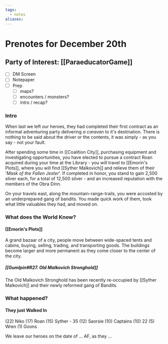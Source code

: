 ```yaml
---
tags:
  - notes
aliases:
---
```


# Prenotes for December 20th
## Party of Interest: [[ParaeducatorGame]]
- [ ] DM Screen
- [ ] Notepaper
- [ ] Prep
	- [ ] maps?
	- [ ] encounters / monsters?
	- [ ] intro / recap?

### Intro
When last we left our heroes, they had completed their first contract as an informal adventuring party delivering *a caravan* to it's destination. There is nothing to be said about the driver or the contents, it was simply - as you say - not your fault. 

After spending some time in [[Coalition City]], purchasing equipment and investigating opportunities, you have elected to pursue a contract Roan acquired during your time at the Library - you will travel to [[Emorin's Plots]], where you will find [[Syther Malkovich]] and relieve them of their '*Mask of the Fallen Jester*'. If completed in honor, you stand to gain 2,500 silver each, for a total of 12,500 silver - and an increased reputation with the members of the Obra Dinn.

On your travels east, along the mountain-range-trails, you were accosted by an underprepared gang of bandits. You made quick work of them, took what little valuables they had, and moved on.

### What does the World Know?
#### [[Emorin's Plots]]
A grand bazaar of a city, people move between wide-spaced tents and cabins, buying, selling, trading, and transporting goods. The buildings become larger and more permanent as they come closer to the center of the city.

##### [[Gumlpin#R27. Old Malkovich Stronghold]]
The Old Malkovich Stronghold has been recently re-occupied by [[Syther Malkovich]] and their newly reformed gang of Bandits.

### What happened?
#### They just Walked In

(22) Niko
(17) Roan
(15) Syther - 35
(12) Saorsie
(10) Captains
(10) 22
(5) Wren
(1) Goons


We leave our heroes on the date of ... AF, as they ...
